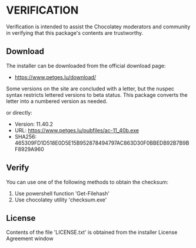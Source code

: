 # VERIFICATION
Verification is intended to assist the Chocolatey moderators and community in verifying that this package's contents are trustworthy.

## Download
The installer can be downloaded from the official download page:
- https://www.petges.lu/download/

Some versions on the site are concluded with a letter, but the nuspec syntax
restricts lettered versions to beta status.  This package converts the
letter into a numbered version as needed.

or directly:
- Version: 11.40.2
- URL:     https://www.petges.lu/pubfiles/ac-11_40b.exe
- SHA256:  465309FD1D518E0D5E15B952878494797AC863D30F0BBEDB92B7B9BF8929A960

## Verify
You can use one of the following methods to obtain the checksum:
1. Use powershell function 'Get-Filehash'
2. Use chocolatey utility 'checksum.exe'


## License
Contents of the file 'LICENSE.txt' is obtained from the installer License Agreement window
